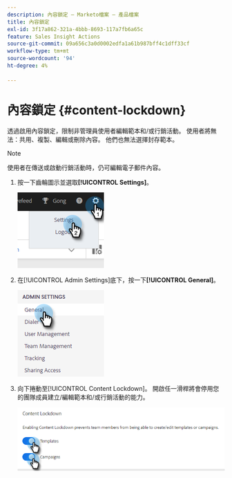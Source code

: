 ```yaml
---
description: 內容鎖定 — Marketo檔案 — 產品檔案
title: 內容鎖定
exl-id: 3f17a862-321a-4bbb-8693-117a7fb6a65c
feature: Sales Insight Actions
source-git-commit: 09a656c3a0d0002edfa1a61b987bff4c1dff33cf
workflow-type: tm+mt
source-wordcount: '94'
ht-degree: 4%

---
```


# 內容鎖定 {#content-lockdown}

透過啟用內容鎖定，限制非管理員使用者編輯範本和/或行銷活動。 使用者將無法：共用、複製、編輯或刪除內容。 他們也無法選擇封存範本。

>[!NOTE]
>
>使用者在傳送或啟動行銷活動時，仍可編輯電子郵件內容。

1. 按一下齒輪圖示並選取&#x200B;**[!UICONTROL Settings]**。

   ![](assets/content-lockdown-1.png)

1. 在[!UICONTROL Admin Settings]底下，按一下&#x200B;**[!UICONTROL General]**。

   ![](assets/content-lockdown-2.png)

1. 向下捲動至[!UICONTROL Content Lockdown]。 開啟任一滑桿將會停用您的團隊成員建立/編輯範本和/或行銷活動的能力。

   ![](assets/content-lockdown-3.png)
